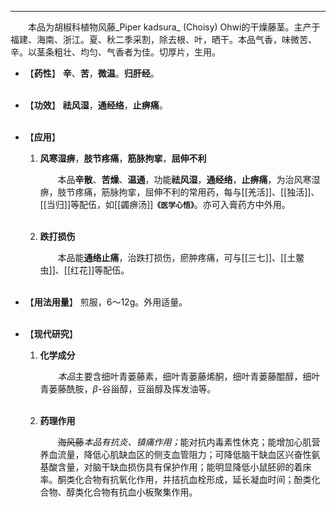 ---
&emsp;&emsp;本品为胡椒科植物风藤_Piper kadsura_ (Choisy) Ohwi的干燥藤茎。主产于福建、海南、浙江。夏、秋二季采割，除去根、叶，晒干。本品气香，味微苦、辛。以茎条粗壮、均匀、气香者为佳。切厚片，生用。

- 【**药性**】
	**辛**、**苦**，**微温**。**归肝经**。<br></br>

- 【**功效**】
	**祛风湿**，**通经络**，**止痹痛**。<br></br>

- 【**应用**】
	1. **风寒湿痹**，**肢节疼痛**，**筋脉拘挛**，**屈伸不利**
		
		&emsp;&emsp;本品**辛散**、**苦燥**、**温通**，功能**祛风湿**，**通经络**，**止痹痛**，为治风寒湿痹，肢节疼痛，筋脉拘挛，屈伸不利的常用药，每与[[羌活]]、[[独活]]、[[当归]]等配伍，如[[蠲痹汤]]**`《医学心悟》`**。亦可入膏药方中外用。<br></br>
	
	2. **跌打损伤**
		
		&emsp;&emsp;本品能**通络止痛**，治跌打损伤，瘀肿疼痛，可与[[三七]]、[[土鳖虫]]、[[红花]]等配伍。<br></br>

- 【**用法用量**】
	煎服，6～12g。外用适量。<br></br>

- 【**现代研究**】
	1. **化学成分**
		
		&emsp;&emsp;<dfn>本品</dfn>主要含细叶青蒌藤素，细叶青蒌藤烯酮，细叶青蒌藤醌醇，细叶青蒌藤酰胺，$β$-谷甾醇，豆甾醇及挥发油等。<br></br>
	
	2. **药理作用**
		
		&emsp;&emsp;~~海风藤~~<dfn>本品有抗炎、镇痛作用；</dfn>能对抗内毒素性休克；能增加心肌营养血流量，降低心肌缺血区的侧支血管阻力；可降低脑干缺血区兴奋性氨基酸含量，对脑干缺血损伤具有保护作用；能明显降低小鼠胚卵的着床率。酮类化合物有抗氧化作用，并拮抗血栓形成，延长凝血时间；酚类化合物、醇类化合物有抗血小板聚集作用。